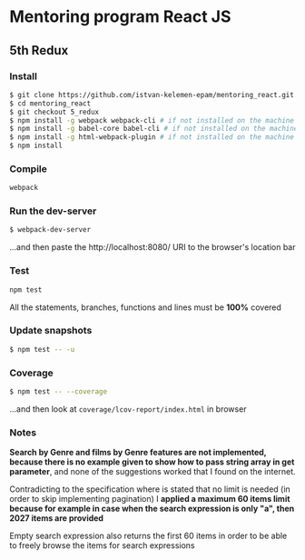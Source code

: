 # Mentoring program React JS

## 5th Redux

### Install

```bash
$ git clone https://github.com/istvan-kelemen-epam/mentoring_react.git
$ cd mentoring_react
$ git checkout 5_redux
$ npm install -g webpack webpack-cli # if not installed on the machine yet
$ npm install -g babel-core babel-cli # if not installed on the machine yet
$ npm install -g html-webpack-plugin # if not installed on the machine yet
$ npm install
```

### Compile

```bash
webpack
```

### Run the dev-server

```bash
$ webpack-dev-server
```

...and then paste the http://localhost:8080/ URI to the browser's location bar

### Test

```bash
npm test
```

All the statements, branches, functions and lines must be **100%** covered

### Update snapshots

```bash
$ npm test -- -u
```

### Coverage

```bash
$ npm test -- --coverage
```

...and then look at `coverage/lcov-report/index.html` in browser

### Notes

**Search by Genre and films by Genre features are not implemented, because there is no example given to show how to pass string array in get parameter**, and none of the suggestions worked that I found on the internet.

Contradicting to the specification where is stated that no limit is needed (in order to skip implementing pagination) I **applied a maximum 60 items limit because for example in case when the search expression is only "a", then 2027 items are provided**

Empty search expression also returns the first 60 items in order to be able to freely browse the items for search expressions
